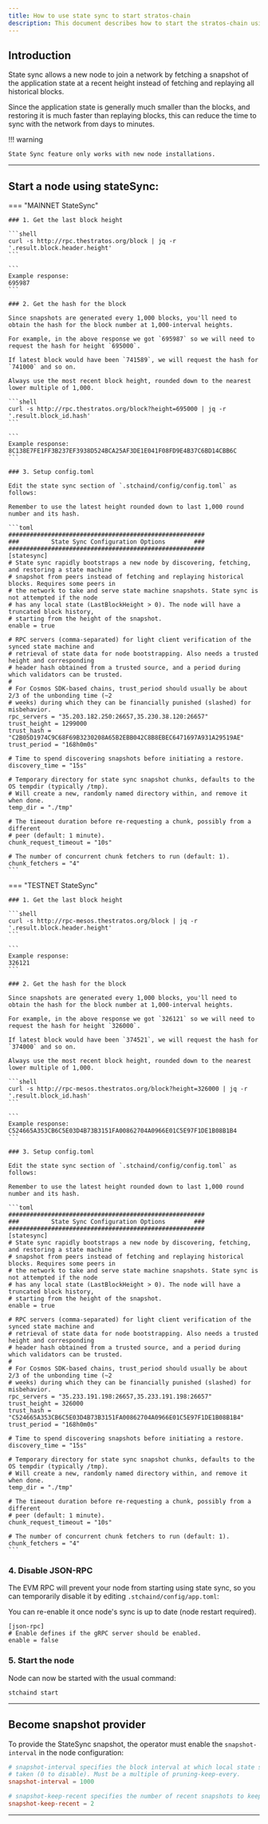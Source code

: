 ```yaml
---
title: How to use state sync to start stratos-chain
description: This document describes how to start the stratos-chain using state sync.
---
```


## Introduction

State sync allows a new node to join a network by fetching a snapshot of the application state at a recent height instead of fetching and replaying all historical blocks. 

Since the application state is generally much smaller than the blocks, and restoring it is much faster than replaying blocks, this can reduce the time to sync with the network from days to minutes.

!!! warning

	State Sync feature only works with new node installations.

---

## Start a node using stateSync:

=== "MAINNET StateSync"

	### 1. Get the last block height

	```shell
	curl -s http://rpc.thestratos.org/block | jq -r '.result.block.header.height'
	```

	```
	Example response:
	695987
	```

	### 2. Get the hash for the block

	Since snapshots are generated every 1,000 blocks, you'll need to obtain the hash for the block number at 1,000-interval heights. 

	For example, in the above response we got `695987` so we will need to request the hash for height `695000`.

	If latest block would have been `741589`, we will request the hash for `741000` and so on.

	Always use the most recent block height, rounded down to the nearest lower multiple of 1,000.

	```shell
	curl -s http://rpc.thestratos.org/block?height=695000 | jq -r '.result.block_id.hash'
	```

	```
	Example response:
	8C138E7FE1FF3B237EF3938D524BCA25AF3DE1E041F08FD9E4B37C6BD14CBB6C
	```

	### 3. Setup config.toml

	Edit the state sync section of `.stchaind/config/config.toml` as follows:

	Remember to use the latest height rounded down to last 1,000 round number and its hash.

	```toml
	#######################################################
	###         State Sync Configuration Options        ###
	#######################################################
	[statesync]
	# State sync rapidly bootstraps a new node by discovering, fetching, and restoring a state machine
	# snapshot from peers instead of fetching and replaying historical blocks. Requires some peers in
	# the network to take and serve state machine snapshots. State sync is not attempted if the node
	# has any local state (LastBlockHeight > 0). The node will have a truncated block history,
	# starting from the height of the snapshot.
	enable = true

	# RPC servers (comma-separated) for light client verification of the synced state machine and
	# retrieval of state data for node bootstrapping. Also needs a trusted height and corresponding
	# header hash obtained from a trusted source, and a period during which validators can be trusted.
	#
	# For Cosmos SDK-based chains, trust_period should usually be about 2/3 of the unbonding time (~2
	# weeks) during which they can be financially punished (slashed) for misbehavior.
	rpc_servers = "35.203.182.250:26657,35.230.38.120:26657"
	trust_height = 1299000
	trust_hash = "C2B05D1974C9C68F69B3230208A65B2EBB042C8B8EBEC6471697A931A29519AE"
	trust_period = "168h0m0s"

	# Time to spend discovering snapshots before initiating a restore.
	discovery_time = "15s"

	# Temporary directory for state sync snapshot chunks, defaults to the OS tempdir (typically /tmp).
	# Will create a new, randomly named directory within, and remove it when done.
	temp_dir = "./tmp"

	# The timeout duration before re-requesting a chunk, possibly from a different
	# peer (default: 1 minute).
	chunk_request_timeout = "10s"

	# The number of concurrent chunk fetchers to run (default: 1).
	chunk_fetchers = "4"
	```

=== "TESTNET StateSync"

	### 1. Get the last block height

	```shell
	curl -s http://rpc-mesos.thestratos.org/block | jq -r '.result.block.header.height'
	```

	```
	Example response:
	326121
	```

	### 2. Get the hash for the block

	Since snapshots are generated every 1,000 blocks, you'll need to obtain the hash for the block number at 1,000-interval heights. 

	For example, in the above response we got `326121` so we will need to request the hash for height `326000`.

	If latest block would have been `374521`, we will request the hash for `374000` and so on.

	Always use the most recent block height, rounded down to the nearest lower multiple of 1,000.

	```shell
	curl -s http://rpc-mesos.thestratos.org/block?height=326000 | jq -r '.result.block_id.hash'
	```

	```
	Example response:
	C524665A353CB6C5E03D4B73B3151FA00862704A0966E01C5E97F1DE1B08B1B4
	```

	### 3. Setup config.toml

	Edit the state sync section of `.stchaind/config/config.toml` as follows:

	Remember to use the latest height rounded down to last 1,000 round number and its hash.

	```toml
	#######################################################
	###         State Sync Configuration Options        ###
	#######################################################
	[statesync]
	# State sync rapidly bootstraps a new node by discovering, fetching, and restoring a state machine
	# snapshot from peers instead of fetching and replaying historical blocks. Requires some peers in
	# the network to take and serve state machine snapshots. State sync is not attempted if the node
	# has any local state (LastBlockHeight > 0). The node will have a truncated block history,
	# starting from the height of the snapshot.
	enable = true

	# RPC servers (comma-separated) for light client verification of the synced state machine and
	# retrieval of state data for node bootstrapping. Also needs a trusted height and corresponding
	# header hash obtained from a trusted source, and a period during which validators can be trusted.
	#
	# For Cosmos SDK-based chains, trust_period should usually be about 2/3 of the unbonding time (~2
	# weeks) during which they can be financially punished (slashed) for misbehavior.
	rpc_servers = "35.233.191.198:26657,35.233.191.198:26657"
	trust_height = 326000
	trust_hash = "C524665A353CB6C5E03D4B73B3151FA00862704A0966E01C5E97F1DE1B08B1B4"
	trust_period = "168h0m0s"

	# Time to spend discovering snapshots before initiating a restore.
	discovery_time = "15s"

	# Temporary directory for state sync snapshot chunks, defaults to the OS tempdir (typically /tmp).
	# Will create a new, randomly named directory within, and remove it when done.
	temp_dir = "./tmp"

	# The timeout duration before re-requesting a chunk, possibly from a different
	# peer (default: 1 minute).
	chunk_request_timeout = "10s"

	# The number of concurrent chunk fetchers to run (default: 1).
	chunk_fetchers = "4"
	```

### 4. Disable JSON-RPC

The EVM RPC will prevent your node from starting using state sync, so you can temporarily disable it by editing `.stchaind/config/app.toml`:

You can re-enable it once node's sync is up to date (node restart required).

```
[json-rpc]
# Enable defines if the gRPC server should be enabled.
enable = false
```

### 5. Start the node

Node can now be started with the usual command:

```shell
stchaind start
```

---

## Become snapshot provider



To provide the StateSync snapshot, the operator must enable the `snapshot-interval` in the node configuration:

```toml
# snapshot-interval specifies the block interval at which local state sync snapshots are
# taken (0 to disable). Must be a multiple of pruning-keep-every.
snapshot-interval = 1000

# snapshot-keep-recent specifies the number of recent snapshots to keep and serve (0 to keep all).
snapshot-keep-recent = 2
```

---

<br>
